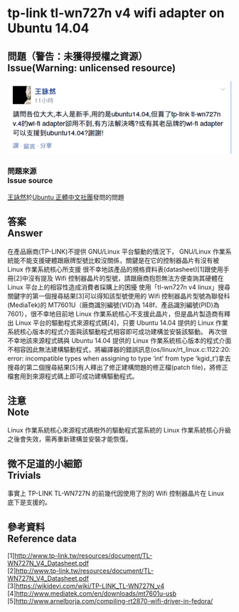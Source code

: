 # tp-link tl-wn727n v4 wifi adapter on Ubuntu 14.04
## 問題（警告：未獲得授權之資源）<br>Issue(Warning: unlicensed resource)
![tp-link tl-wn727n v4 wifi adapter on Ubuntu 14.04 question](Resources/Pictures/tp-link%20tl-wn727n%20v4%20wifi%20adapter%20on%20Ubuntu%2014.04%20question.png)

### 問題來源<br />Issue source
[王詠然](https://www.facebook.com/profile.php?id=100008367465845)於[Ubuntu 正體中文社團](https://www.facebook.com/groups/ubuntu.zh.hant/806597276062263)發問的問題

## 答案<br>Answer
在產品廠商(TP-LINK)不提供 GNU/Linux 平台驅動的情況下， GNU/Linux 作業系統能不能支援硬體跟廠牌型號比較沒關係，關鍵是在它的控制器晶片有沒有被 Linux 作業系統核心所支援
很不幸地該產品的規格資料表(datasheet)[1]跟使用手冊[2]中沒有提及 Wifi 控制器晶片的型號，請跟廠商抱怨無法方便查詢其硬體在 Linux 平台上的相容性造成消費者採購上的困擾
使用「tl-wn727n v4 linux」搜尋關鍵字的第一個搜尋結果[3]可以得知該型號使用的 Wifi 控制器晶片型號為聯發科(MediaTek)的 MT7601U（廠商識別編號(VID)為 148f、產品識別編號(PID)為 7601），很不幸地目前地 Linux 作業系統核心不支援此晶片，但是晶片製造商有釋出 Linux 平台的驅動程式來源程式碼[4]，只要 Ubuntu 14.04 提供的 Linux 作業系統核心版本的程式介面與該驅動程式相容即可成功建構並安裝該驅動。
再次很不幸地該來源程式碼與 Ubuntu 14.04 提供的 Linux 作業系統核心版本的程式介面不相容因此無法建構驅動程式，將編譯器的錯誤訊息(os/linux/rt_linux.c:1122:20: error: incompatible types when assigning to type ‘int’ from type ‘kgid_t’)拿去搜尋的第二個搜尋結果[5]有人釋出了修正建構問題的修正檔(patch file)，將修正檔套用到來源程式碼上即可成功建構驅動程式。

## 注意<br>Note
Linux 作業系統核心來源程式碼樹外的驅動程式當系統的 Linux 作業系統核心升級之後會失效，需再重新建構並安裝才能恢復。

## 微不足道的小細節<br>Trivials
事實上 TP-LINK TL-WN727N 的前幾代因使用了別的 Wifi 控制器晶片在 Linux 底下是支援的。

## 參考資料<br>Reference data
[1]<http://www.tp-link.tw/resources/document/TL-WN727N_V4_Datasheet.pdf>  
[2]<http://www.tp-link.tw/resources/document/TL-WN727N_V4_Datasheet.pdf>  
[3]<https://wikidevi.com/wiki/TP-LINK_TL-WN727N_v4>  
[4]<http://www.mediatek.com/en/downloads/mt7601u-usb>  
[5]<http://www.arnelborja.com/compiling-rt2870-wifi-driver-in-fedora/>  